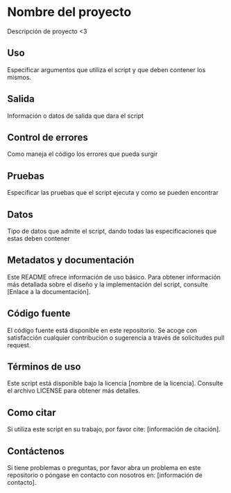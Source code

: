 # Nombre del proyecto

Descripción de proyecto <3

## Uso 

Especificar argumentos que utiliza el script y que deben contener los mismos.

## Salida

Información o datos de salida que dara el script

## Control de errores

Como maneja el código los errores que pueda surgir 

## Pruebas

Especificar las pruebas que el script ejecuta y como se pueden encontrar

## Datos

Tipo de datos que admite el script, dando todas las especificaciones que estas deben contener 

## Metadatos y documentación

Este README ofrece información de uso básico. Para obtener información más detallada sobre el diseño y 
la implementación del script, consulte [Enlace a la documentación].

## Código fuente

El código fuente está disponible en este repositorio. Se acoge con satisfacción cualquier contribución 
o sugerencia a través de solicitudes pull request.

## Términos de uso

Este script está disponible bajo la licencia [nombre de la licencia]. Consulte el archivo LICENSE para 
obtener más detalles.

## Como citar

Si utiliza este script en su trabajo, por favor cite: [información de citación].

## Contáctenos

Si tiene problemas o preguntas, por favor abra un problema en este repositorio o póngase en contacto 
con nosotros en: [información de contacto].

